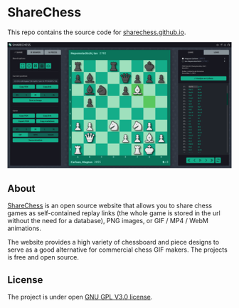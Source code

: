 # ShareChess

This repo contains the source code for [sharechess.github.io](https://sharechess.github.io/).

![Screenshot](/public/img/screenshot.png)

## About

[ShareChess](https://sharechess.github.io/) is an open source website that allows you to share chess games as self-contained replay links (the whole game is stored in the url without the need for a database), PNG images, or GIF / MP4 / WebM animations.

The website provides a high variety of chessboard and piece designs to serve as a good alternative for commercial chess GIF makers. The projects is free and open source.

## License

The project is under open [GNU GPL V3.0 license](/LICENSE.md).

